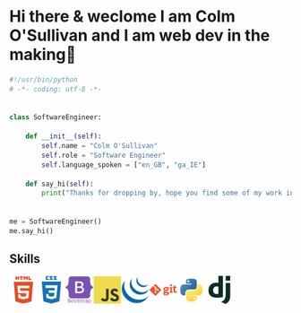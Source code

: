 # Hi there & weclome I am Colm O'Sullivan and I am web dev in the making👋

```python
#!/usr/bin/python
# -*- coding: utf-8 -*-


class SoftwareEngineer:

    def __init__(self):
        self.name = "Colm O'Sullivan"
        self.role = "Software Engineer"
        self.language_spoken = ["en_GB", "ga_IE"]

    def say_hi(self):
        print("Thanks for dropping by, hope you find some of my work interesting.")


me = SoftwareEngineer()
me.say_hi()
```

## Skills

<img src="https://github.com/devicons/devicon/blob/master/icons/html5/html5-plain-wordmark.svg" alt="HTML logo" width="50px" height="50px" /><img src="https://github.com/devicons/devicon/blob/master/icons/css3/css3-plain-wordmark.svg" alt="CSS logo" width="50px" height="50px" /><img src="https://github.com/devicons/devicon/blob/master/icons/bootstrap/bootstrap-plain-wordmark.svg" alt="Bootstrap logo" height="50px" width="50px" /><img src="https://github.com/devicons/devicon/blob/master/icons/javascript/javascript-original.svg" alt="JavaScript logo" width="50px" height="50px" /><img src="https://github.com/devicons/devicon/blob/master/icons/jquery/jquery-plain.svg" alt="Jquery logo" width="50px" height="50px" /><img src="https://github.com/devicons/devicon/blob/master/icons/git/git-plain-wordmark.svg" alt="git logo" width="50px" height="50px" /><img src="https://github.com/devicons/devicon/blob/master/icons/python/python-original.svg" alt="JavaScript logo" width="50px" height="50px" /><img src="https://github.com/devicons/devicon/blob/master/icons/django/django-plain.svg" alt="JavaScript logo" width="50px" height="50px" />
        


